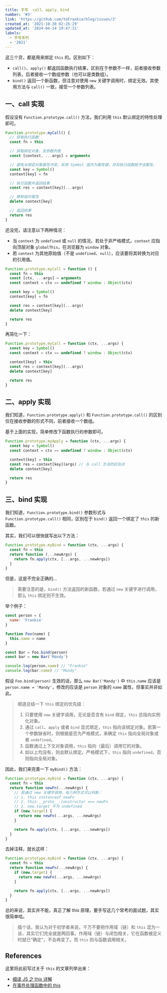 ```yaml
---
title: 手写  call、apply、bind
number: '#3'
link: 'https://github.com/toFrankie/blog/issues/3'
created_at: '2021-10-30 02:26:29'
updated_at: '2024-04-14 19:47:31'
labels:
  - 手写系列
  - '2021'
---
```

这三个货，都是用来绑定 `this` 的。区别如下：

- `call()`、`apply()` 都返回函数执行结果，区别在于参数不一样，前者接收参数列表，后者接收一个数组参数（也可以是类数组）。
- `bind()` 返回一个新函数，但注意对使用 `new` 关键字调用时，绑定无效。其使用方法与 `call()` 一致，接受一个参数列表。

## 一、call 实现

假设没有 `Function.prototype.call()` 方法，我们利用 `this` 默认绑定的特性处理即可。

```js
Function.prototype.myCall() {
  // 获取执行函数
  const fn = this

  // 获取绑定对象，及参数列表
  const [context, ...args] = arguments

  // 避免与绑定对象属性冲突，采用 Symbol 值作为属性键，并将执行函数赋予该属性。
  const key = Symbol()
  context[key] = fn

  // 执行函数并返回结果
  const res = context[key](...args)

  // 移除临时属性
  delete context[key]

  // 返回结果
  return res
}
```

还没完，请注意以下两种情况：

- 当 `context` 为 `undefined` 或 `null` 的情况。若处于非严格模式，`context` 应指向顶层对象 `globalThis`，在浏览器为 `window` 对象。
- 若 `context` 为其他原始值（不是 `undefined`、`null`），应该要将其转换为对应的引用值。

```js
Function.prototype.myCall = function () {
  const fn = this
  const [ctx, ...args] = arguments
  const context = ctx == undefined ? window : Object(ctx)

  const key = Symbol()
  context[key] = fn

  const res = context[key](...args)
  delete context[key]

  return res
}
```

再简化一下：

```js
Function.prototype.myCall = function (ctx, ...args) {
  const key = Symbol()
  const context = ctx == undefined ? window : Object(ctx)

  context[key] = this
  const res = context[key](...args)
  delete context[key]

  return res
}
```

## 二、apply 实现

我们知道，`Function.prototype.apply()` 和 `Function.prototype.call()` 的区别仅在接收参数的形式不同，前者接收一个数组。

基于上面的实现，简单修改下函数执行的参数即可。

```js
Function.prototype.myApply = function (ctx, ...args) {
  const key = Symbol()
  const context = ctx == undefined ? window : Object(ctx)

  context[key] = this
  const res = context[key](args) // 与 call 方法的区别点
  delete context[key]

  return res
}
```

## 三、bind 实现

我们知道，`Function.prototype.bind()` 参数形式与 `Function.prototype.call()` 相同，区别在于 `bind()` 返回一个绑定了 `this` 的新函数。

其实，我们可以很快就写出以下方法：

```js
Function.prototype.myBind = function (ctx, ...args) {
  const fn = this
  return function (...newArgs) {
    return fn.apply(ctx, [...args, ...newArgs])
  }
}
```

但是，这是不完全正确的...

> 需要注意的是，`bind()` 方法返回的新函数，若通过 `new` 关键字进行调用，那么 `this` 绑定则不生效。

举个例子：

```js
const person = {
  name: 'Frankie'
}

function Foo(name) {
  this.name = name
}

const Bar = Foo.bind(person)
const bar = new Bar('Mandy')

console.log(person.name) // "Frankie"
console.log(bar.name) // "Mandy"
```

假设 `Foo.bind(person)` 生效的话，那么 `new Bar('Mandy')` 中 `this.name` 应该是 `person.name = 'Mandy'`，修改的应该是 `person` 对象的 `name` 属性，但事实并非如此。

> 顺道总结一下 `this` 绑定的优先级：
>
> 1. 只要使用 `new` 关键字调用，无论是否含有 `bind` 绑定，`this` 总指向实例化对象。
> 2. 通过 `call`、`apply` 或者 `bind` 显式绑定，`this` 指向该绑定对象。若第一个参数缺省时，则根据是否为严格模式，来确定 `this` 指向全局对象或者 `undefined`。
> 3. 函数通过上下文对象调用，`this` 指向（最后）调用它的对象。
> 4. 如以上均没有，则会默认绑定。严格模式下，`this` 指向 `undefined`，否则指向全局对象。

因此，我们来完善一下 `myBind()` 方法：

```js
Function.prototype.myBind = function (ctx, ...args) {
  const fn = this
  return function newFn(...newArgs) {
    // 若通过 new 关键字调用，有几种方式可以判断：
    // 1. this instanceof newFn
    // 2. this.__proto__.constructor === newFn
    // 3. new.target 不为 undefined
    if (new.target) {
      return new newFn(...args, ...newArgs)
    }

    return fn.apply(ctx, [...args, ...newArgs])
  }
}
```

去掉注释，就长这样：

```js
Function.prototype.myBind = function (ctx, ...args) {
  const fn = this
  return function newFn(...newArgs) {
    if (new.target) {
      return new newFn(...args, ...newArgs)
    }

    return fn.apply(ctx, [...args, ...newArgs])
  }
}
```

总的来说，其实并不能，真正了解 this 原理，要手写这几个常考的面试题，其实很简单哈。

> 插个话，我认为对于初学者来说，千万不要把作用域（链）和 `this` 混为一谈，其实它们完全就是两回事。作用域（链）与闭包相关，它在函数被定义时就已“确定”，不会再变了。而 `this` 则与函数调用相关。

## References

这里将此前写过关于 `this` 的文章列举出来：

- [细读 JS 之 this 详解](https://www.jianshu.com/p/7d13893530de)
- [在事件处理函数中的 this](https://www.jianshu.com/p/93e545ea4eb3)
